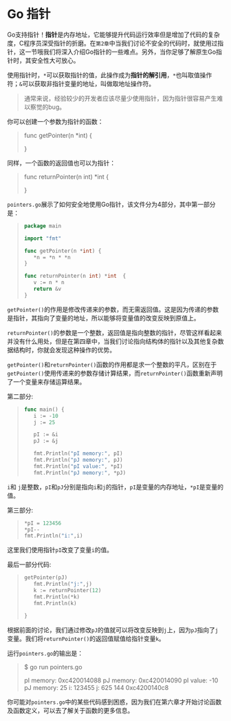 # **Go 指针**

Go支持指针！**指针**是内存地址，它能够提升代码运行效率但是增加了代码的复杂度，C程序员深受指针的折磨。在`第2章`中当我们讨论不安全的代码时，就使用过指针，这一节哦我们将深入介绍Go指针的一些难点。另外，当你足够了解原生Go指针时，其安全性大可放心。

使用指针时，`*`可以获取指针的值，此操作成为**指针的解引用**，`*`也叫取值操作符；`&`可以获取非指针变量的地址，叫做取地址操作符。

> 通常来说，经验较少的开发者应该尽量少使用指针，因为指针很容易产生难以察觉的bug。

你可以创建一个参数为指针的函数：

> func getPointer(n *int) {
>
> }

同样，一个函数的返回值也可以为指针：

> func returnPointer(n int) *int {
>
> }

`pointers.go`展示了如何安全地使用Go指针，该文件分为4部分，其中第一部分是：

> ```go
> package main
> 
> import "fmt"
> 
> func getPointer(n *int) {
>    *n = *n * *n
> }
> 
> func returnPointer(n int) *int  {
>    v := n * n
>    return &v
> }
> ```

`getPointer()`的作用是修改传递来的参数，而无需返回值。这是因为传递的参数是指针，其指向了变量的地址，所以能够将变量值的改变反映到原值上。

`returnPointer()`的参数是一个整数，返回值是指向整数的指针，尽管这样看起来并没有什么用处，但是在第四章中，当我们讨论指向结构体的指针以及其他复杂数据结构时，你就会发现这种操作的优势。

`getPointer()`和`returnPointer()`函数的作用都是求一个整数的平凡，区别在于`getPointer()`使用传递来的参数存储计算结果，而`returnPointer()`函数重新声明了一个变量来存储运算结果。

第二部分:

> ```go
> func main() {
>    i := -10
>    j := 25
> 
>    pI := &i
>    pJ := &j
> 
>    fmt.Println("pI memory:", pI)
>    fmt.Println("pJ memory:", pJ)
>    fmt.Println("pI value:", *pI)
>    fmt.Println("pJ memory:", *pJ)
> ```

`i`和 `j`是整数，`pI`和`pJ`分别是指向`i`和`j`的指针，`pI`是变量的内存地址，`*pI`是变量的值。

第三部分:

> ```go
> *pI = 123456
> *pI--
> fmt.Println("i:",i)
> ```

这里我们使用指针`pI`改变了变量`i`的值。

最后一部分代码:

> ```go
> getPointer(pJ)
>    fmt.Println("j:",j)
>    k := returnPointer(12)
>    fmt.Println(*k)
>    fmt.Println(k)
> 
> }
> ```

根据前面的讨论，我们通过修改`pJ`的值就可以将改变反映到`j`上，因为`pJ`指向了`j`变量。我们将`returnPointer()`的返回值赋值给指针变量`k`。

运行`pointers.go`的输出是：

> $ go run pointers.go
>
> pI memory: 0xc420014088
> pJ memory: 0xc420014090
> pI value: -10
> pJ memory: 25
> i: 123455
> j: 625
> 144
> 0xc4200140c8

你可能对`pointers.go`中的某些代码感到困惑，因为我们在第六章才开始讨论函数及函数定义，可以去了解关于函数的更多信息。